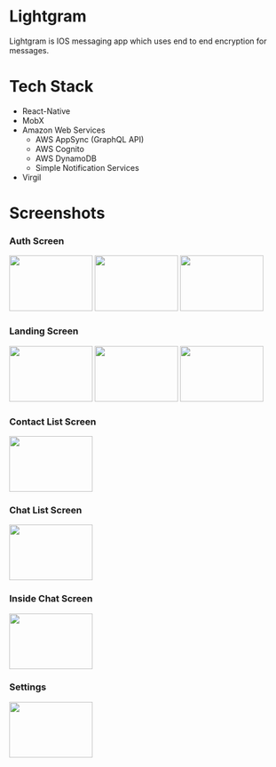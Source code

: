 # Lightgram
Lightgram is IOS messaging app which uses end to end encryption for messages.

# Tech Stack
<ul>
  <li>
    React-Native
  </li>
  <li>
    MobX
  </li>
  <li>
    Amazon Web Services
    <ul>
      <li>
        AWS AppSync (GraphQL API)
      </li>
      <li>
        AWS Cognito
      </li>
      <li>
        AWS DynamoDB
      </li>
      <li>
      Simple Notification Services
      </li>
    </ul>
  </li>
  <li>
    Virgil
  </li>
</ul>

# Screenshots
### Auth Screen
<img src="https://github.com/serhii12/Lightgram/blob/master/docs/signIn.png" width="150" height="100"/>
<img src="https://github.com/serhii12/Lightgram/blob/master/docs/signUp.png" width="150" height="100"/>
<img src="https://github.com/serhii12/Lightgram/blob/master/docs/confirmSignIn&confirmSignUp.png" width="150" height="100"/>

### Landing Screen
<img src="https://github.com/serhii12/Lightgram/blob/master/docs/landinPageOne.png" width="150" height="100"/>
<img src="https://github.com/serhii12/Lightgram/blob/master/docs/landinPageTwo.png" width="150" height="100"/>
<img src="https://github.com/serhii12/Lightgram/blob/master/docs/landinPageThree.png" width="150" height="100"/>

### Contact List Screen
<img src="https://github.com/serhii12/Lightgram/blob/master/docs/contactList.png" width="150" height="100"/>

### Chat List Screen
<img src="https://github.com/serhii12/Lightgram/blob/master/docs/chatList.png" width="150" height="100"/>

### Inside Chat Screen
<img src="https://github.com/serhii12/Lightgram/blob/master/docs/chat.png" width="150" height="100"/>

### Settings
<img src="https://github.com/serhii12/Lightgram/blob/master/docs/settings.png" width="150" height="100"/>